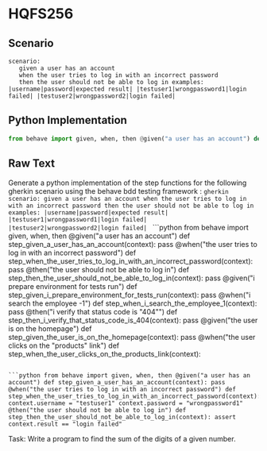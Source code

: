 # HQFS256
## Scenario
```gherkin
scenario: 
   given a user has an account 
   when the user tries to log in with an incorrect password 
   then the user should not be able to log in examples: |username|password|expected result| |testuser1|wrongpassword1|login failed| |testuser2|wrongpassword2|login failed|
```


## Python Implementation
```python
from behave import given, when, then @given("a user has an account") def step_given_a_user_has_an_account(context): pass @when("the user tries to log in with an incorrect password") def step_when_the_user_tries_to_log_in_with_an_incorrect_password(context): pass @then("the user should not be able to log in") def step_then_the_user_should_not_be_able_to_log_in(context): pass @given("i prepare environment for tests run") def step_given_i_prepare_environment_for_tests_run(context): pass @when("i search the employee -1") def step_when_i_search_the_employee_1(context): pass @then("i verify that status code is \"404\"") def step_then_i_verify_that_status_code_is_404(context): pass @given("the user is on the homepage") def step_given_the_user_is_on_the_homepage(context): pass @when("the user clicks on the \"products\" link") def step_when_the_user_clicks_on_the_products_link(context):
```


## Raw Text
Generate a python implementation of the step functions for the following gherkin scenario using the behave bdd testing framework : ```gherkin scenario: given a user has an account when the user tries to log in with an incorrect password then the user should not be able to log in examples: |username|password|expected result| |testuser1|wrongpassword1|login failed| |testuser2|wrongpassword2|login failed| ``` ```python from behave import given, when, then @given("a user has an account") def step_given_a_user_has_an_account(context): pass @when("the user tries to log in with an incorrect password") def step_when_the_user_tries_to_log_in_with_an_incorrect_password(context): pass @then("the user should not be able to log in") def step_then_the_user_should_not_be_able_to_log_in(context): pass @given("i prepare environment for tests run") def step_given_i_prepare_environment_for_tests_run(context): pass @when("i search the employee -1") def step_when_i_search_the_employee_1(context): pass @then("i verify that status code is \"404\"") def step_then_i_verify_that_status_code_is_404(context): pass @given("the user is on the homepage") def step_given_the_user_is_on_the_homepage(context): pass @when("the user clicks on the \"products\" link") def step_when_the_user_clicks_on_the_products_link(context):

```

```python from behave import given, when, then @given("a user has an account") def step_given_a_user_has_an_account(context): pass @when("the user tries to log in with an incorrect password") def step_when_the_user_tries_to_log_in_with_an_incorrect_password(context): context.username = "testuser1" context.password = "wrongpassword1" @then("the user should not be able to log in") def step_then_the_user_should_not_be_able_to_log_in(context): assert context.result == "login failed"
```

Task: Write a program to find the sum of the digits of a given number.
